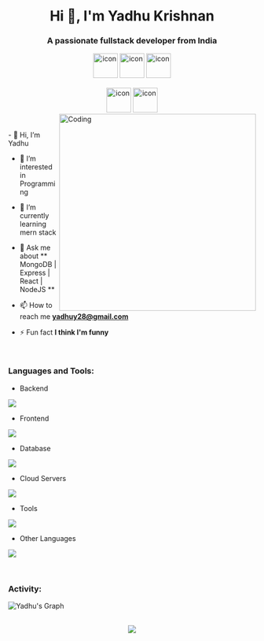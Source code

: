<h1 align="center">Hi 👋, I'm Yadhu Krishnan</h1>
<h3 align="center">A passionate fullstack developer from India</h3>

<!---
Beyon-D-Yadhu/Beyon-D-Yadhu is a ✨ special ✨ repository because its `README.md` (this file) appears on your GitHub profile.
You can click the Preview link to take a look at your changes.
--->
<div align="center">
<!--   <img src="https://techstack-generator.vercel.app/java-icon.svg" alt="icon" width="50" height="50" /> -->
<!--   <img src="https://techstack-generator.vercel.app/python-icon.svg" alt="icon" width="50" height="50" /> -->
<!--   <img src="https://techstack-generator.vercel.app/ts-icon.svg" alt="icon" width="50" height="50" /> -->
  <img src="https://techstack-generator.vercel.app/js-icon.svg" alt="icon"width="50" height="50" />
  <img src="https://techstack-generator.vercel.app/react-icon.svg" alt="icon" width="50" height="50" />
 <img src="https://techstack-generator.vercel.app/mysql-icon.svg" alt="icon" width="50" height="50" />
</div>

<br>
<div align="center">
<!--   <img src="https://techstack-generator.vercel.app/docker-icon.svg" alt="icon" width="50" height="50" /> -->
  <img src="https://techstack-generator.vercel.app/aws-icon.svg" alt="icon" width="50" height="50"/>
<!--   <img src="https://techstack-generator.vercel.app/github-icon.svg" alt="icon" width="50" height="50"/> -->
  <img src="https://techstack-generator.vercel.app/restapi-icon.svg" alt="icon" width="50" height="50" />
<!--   <img src="https://techstack-generator.vercel.app/graphql-icon.svg" alt="icon" width="50" height="50" /> -->
</div>

<img align="right" alt="Coding" width="400" src="https://user-images.githubusercontent.com/74038190/229223263-cf2e4b07-2615-4f87-9c38-e37600f8381a.gif">
<br><br>
- 👋 Hi, I’m Yadhu

- 👀 I’m interested in Programming
  
- 🌱 I’m currently learning mern stack 
    
- 💬 Ask me about ** MongoDB | Express | React | NodeJS **

- 📫 How to reach me **yadhuy28@gmail.com**

- ⚡ Fun fact **I think I'm funny**

<br>
<h3 margin-top='100px' align="left">Languages and Tools:</h3>

- Backend
<p align="left">
  <a href="https://skillicons.dev">
    <img src="https://skillicons.dev/icons?i=nodejs,express" />
  </a>
</p>

- Frontend
<p align="left">
  <a href="https://skillicons.dev">
    <img src="https://skillicons.dev/icons?i=js,react,redux,tailwind,materialui" />
  </a>
</p>

- Database
<p align="left">
  <a href="https://skillicons.dev">
    <img src="https://skillicons.dev/icons?i=mongodb,mysql,postgresql,redis" />
  </a>
</p>

- Cloud Servers
<p align="left">
  <a href="https://skillicons.dev">
    <img src="https://skillicons.dev/icons?i=aws,gcp,firebase" />
  </a>
</p>

- Tools
<p align="left">
  <a href="https://skillicons.dev">
    <img src="https://skillicons.dev/icons?i=git,github,figma,vscode,postman,linux" />
  </a>
</p>

- Other Languages
<p align="left">
  <a href="https://skillicons.dev">
    <img src="https://skillicons.dev/icons?i=c,java,html,css" />
  </a>
</p>

<br/>
<h3 align="left">Activity:</h3>

![Yadhu's Graph](https://github-readme-activity-graph.vercel.app/graph?username=Beyon-D-Yadhu&custom_title=Yadhu's%20GitHub%20Activity%20Graph&bg_color=0D1117&color=7F3FBF&line=7F3FBF&point=7F3FBF&area_color=FFFFFF&title_color=FFFFFF&area=true)
<br><br>


<p align="center">
<img src="https://raw.githubusercontent.com/trinib/trinib/a5f17399d881c5651a89bfe4a621014b08346cf0/images/marquee.svg">
